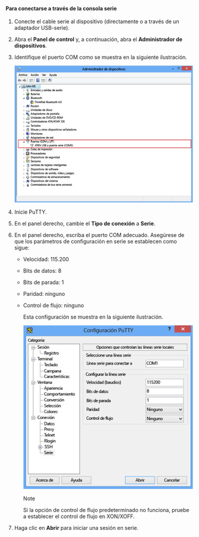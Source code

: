 <!--author=SharS last changed: 9/17/15-->

#### Para conectarse a través de la consola serie
1. Conecte el cable serie al dispositivo (directamente o a través de un adaptador USB-serie).
2. Abra el **Panel de control** y, a continuación, abra el **Administrador de dispositivos**.
3. Identifique el puerto COM como se muestra en la siguiente ilustración.
   
     ![Conexión a través de la consola serie](./media/storsimple-use-putty/HCS_ConnectingDeviceS-include.png)
4. Inicie PuTTY.
5. En el panel derecho, cambie el **Tipo de conexión** a **Serie**.
6. En el panel derecho, escriba el puerto COM adecuado. Asegúrese de que los parámetros de configuración en serie se establecen como sigue:
   
   * Velocidad: 115.200
   * Bits de datos: 8
   * Bits de parada: 1
   * Paridad: ninguno
   * Control de flujo: ninguno
     
     Esta configuración se muestra en la siguiente ilustración.
     
     ![Configuración de PuTTY](./media/storsimple-use-putty/HCS_PuttyConfig-include.png)
     
     > [!NOTE]
     > Si la opción de control de flujo predeterminado no funciona, pruebe a establecer el control de flujo en XON/XOFF.
     > 
     > 
7. Haga clic en **Abrir** para iniciar una sesión en serie.

<!---HONumber=Oct15_HO3-->